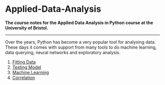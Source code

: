 # Applied-Data-Analysis

__The course notes for the Applied Data Analysis in Python course at the University of Bristol.__

---

Over the years, Python has become a very popular tool for analysing data. These days it comes with support from many tools to do machine learning, data querying, neural networks and exploratory analysis.

1. [Fitting Data](https://nbviewer.org/github/bibliotekue/python-applied-data-analysis/blob/main/fitting_data.ipynb)
2. [Testing Model](https://nbviewer.org/github/bibliotekue/python-applied-data-analysis/blob/main/testing_model.ipynb)
3. [Machine Learning](https://nbviewer.org/github/bibliotekue/python-applied-data-analysis/blob/main/machine_learning.ipynb)
4. [Correlation](https://nbviewer.org/github/bibliotekue/python-applied-data-analysis/blob/main/correlation.ipynb)
